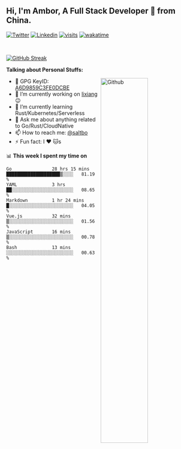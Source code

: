 ## Hi, I'm Ambor, A Full Stack Developer 🚀 from China.

[![Twitter](https://img.shields.io/badge/-saltbo-1ca0f1?style=flat&logo=twitter&logoColor=white)](https://twitter.com/rdsaltbo)
[![Linkedin](https://img.shields.io/badge/-saltbo-blue?style=flat&logo=Linkedin&logoColor=white)](https://www.linkedin.com/in/saltbo/)
[![visits](https://visitor.vercel.app/page/saltbo?color=light-green)](https://github.com/saltbo/)
[![wakatime](https://wakatime.com/badge/user/f82b1c77-faab-48cd-aef5-a12c0aff104b.svg)](https://wakatime.com/@f82b1c77-faab-48cd-aef5-a12c0aff104b)

&nbsp;  

[![GitHub Streak](http://github-readme-streak-stats.herokuapp.com?user=saltbo&hide_border=true&date_format=M%20j%5B%2C%20Y%5D)](https://git.io/streak-stats)

**Talking about Personal Stuffs:**
<!-- Any image aligned to the right. Beware the width  -->
<img width="50%" align="right" alt="Github" src="https://raw.githubusercontent.com/saltbo/saltbo/master/images/git-header.svg" />

- 🤘 GPG KeyID: [A6D9859C3FE0DCBE](https://saltbo.cn/pgp_keys.asc)
- 🔭 I’m currently working on [lixiang](https://www.lixiang.com/) :wink:
- 🌱 I’m currently learning Rust/Kubernetes/Serverless
- 💬 Ask me about anything related to Go/Rust/CloudNative
- 📫 How to reach me: [@saltbo](https://t.me/saltbo)
- ⚡ Fun fact: I :heart: :cat:s


📊 **This week I spent my time on**
<!--START_SECTION:waka-->

```text
Go               28 hrs 15 mins  ████████████████████▒░░░░   81.19 %
YAML             3 hrs           ██░░░░░░░░░░░░░░░░░░░░░░░   08.65 %
Markdown         1 hr 24 mins    █░░░░░░░░░░░░░░░░░░░░░░░░   04.05 %
Vue.js           32 mins         ▒░░░░░░░░░░░░░░░░░░░░░░░░   01.56 %
JavaScript       16 mins         ▒░░░░░░░░░░░░░░░░░░░░░░░░   00.78 %
Bash             13 mins         ░░░░░░░░░░░░░░░░░░░░░░░░░   00.63 %
```

<!--END_SECTION:waka-->
